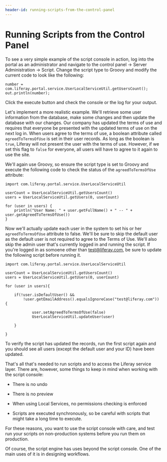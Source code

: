 ```yaml
---
header-id: running-scripts-from-the-control-panel
---
```


# Running Scripts from the Control Panel

To see a very simple example of the script console in action, log into the
portal as an administrator and navigate to the control panel &rarr; Server
Administration &rarr; Script. Change the script type to Groovy and modify the
current code to look like the following: 

    number = com.liferay.portal.service.UserLocalServiceUtil.getUsersCount(); 
    out.println(number); 

Click the execute button and check the console or the log for your output. 

Let's implement a more realistic example. We'll retrieve some user information
from the database, make some changes and then update the database with our
changes. Our company has updated the terms of use and requires that everyone be
presented with the updated terms of use on the next log in. When users agree to
the terms of use, a boolean attribute called `agreedToTermsOfUse` is set in
their user records. As long as the boolean is `true`, Liferay will not present
the user with the terms of use. However, if we set this flag to `false` for
everyone, all users will have to agree to it again to use the site. 

We'll again use Groovy, so ensure the script type is set to Groovy and execute
the following code to check the status of the `agreedToTermsOfUse` attribute:

	import com.liferay.portal.service.UserLocalServiceUtil

	userCount = UserLocalServiceUtil.getUsersCount()
	users = UserLocalServiceUtil.getUsers(0, userCount)

	for (user in users) {
		println("User Name: " + user.getFullName() + " -- " + user.getAgreedToTermsOfUse())
	}
	
Now we'll actually update each user in the system to set his or her
`agreedToTermsOfUse` attribute to false. We'll be sure to skip the default user
as the default user is not required to agree to the Terms of Use. We'll also
skip the admin user that's currently logged in and running the script. If you're
logged in as somoene other than test@liferay.com, be sure to update the
following script before running it. 
	
	import com.liferay.portal.service.UserLocalServiceUtil

	userCount = UserLocalServiceUtil.getUsersCount()
	users = UserLocalServiceUtil.getUsers(0, userCount)

	for (user in users){
	
		if(!user.isDefaultUser() && 
			!user.getEmailAddress().equalsIgnoreCase("test@liferay.com")) {
			
				user.setAgreedToTermsOfUse(false)
				UserLocalServiceUtil.updateUser(user)
		
		}
		
	}
	
To verify the script has updated the records, run the first script again and you
should see all users (except the default user and your ID) have been updated. 

That's all that's needed to run scripts and to access the Liferay service layer.
There are, however, some things to keep in mind when working with the script
console: 

* There is no undo

* There is no preview

* When using Local Services, no permissions checking is enforced

* Scripts are executed synchronously, so be careful with scripts that might take
  a long time to execute. 

For these reasons, you want to use the script console with care, and test run
your scripts on non-production systems before you run them on production. 

Of course, the script engine has uses beyond the script console. One of the main
uses of it is in designing workflows. 
